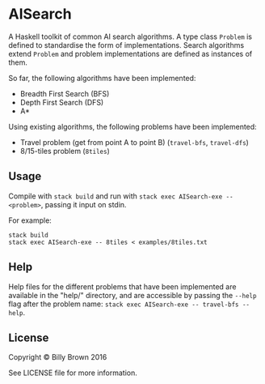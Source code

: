 # AISearch

A Haskell toolkit of common AI search algorithms. A type class `Problem` is defined to standardise the form of implementations. Search algorithms extend `Problem` and problem implementations are defined as instances of them.

So far, the following algorithms have been implemented:

- Breadth First Search (BFS)
- Depth First Search (DFS)
- A\*

Using existing algorithms, the following problems have been implemented:

- Travel problem (get from point A to point B) (`travel-bfs`, `travel-dfs`)
- 8/15-tiles problem (`8tiles`)

## Usage

Compile with `stack build` and run with `stack exec AISearch-exe -- <problem>`, passing it input on stdin.

For example:

```
stack build
stack exec AISearch-exe -- 8tiles < examples/8tiles.txt
```

## Help

Help files for the different problems that have been implemented are available in the "help/" directory, and are accessible by passing the `--help` flag after the problem name: `stack exec AISearch-exe -- travel-bfs --help`.

## License

Copyright © Billy Brown 2016

See LICENSE file for more information.

